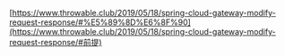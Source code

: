 



[https://www.throwable.club/2019/05/18/spring-cloud-gateway-modify-request-response/#%E5%89%8D%E6%8F%90](https://www.throwable.club/2019/05/18/spring-cloud-gateway-modify-request-response/#前提)

